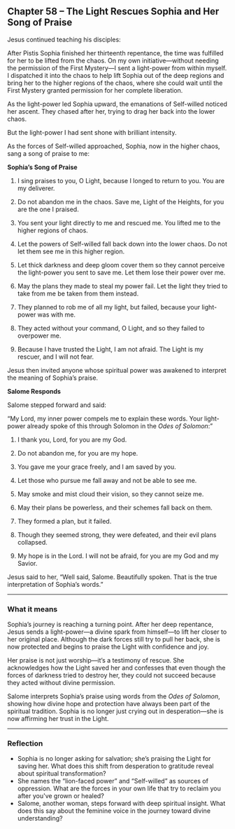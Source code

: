 ## Chapter 58 – The Light Rescues Sophia and Her Song of Praise

Jesus continued teaching his disciples:

After Pistis Sophia finished her thirteenth repentance, the time was fulfilled for her to be lifted from the chaos. On my own initiative—without needing the permission of the First Mystery—I sent a light-power from within myself. I dispatched it into the chaos to help lift Sophia out of the deep regions and bring her to the higher regions of the chaos, where she could wait until the First Mystery granted permission for her complete liberation.

As the light-power led Sophia upward, the emanations of Self-willed noticed her ascent. They chased after her, trying to drag her back into the lower chaos.

But the light-power I had sent shone with brilliant intensity.

As the forces of Self-willed approached, Sophia, now in the higher chaos, sang a song of praise to me:

**Sophia’s Song of Praise**

1. I sing praises to you, O Light, because I longed to return to you. You are my deliverer.  

2. Do not abandon me in the chaos. Save me, Light of the Heights, for you are the one I praised.  

3. You sent your light directly to me and rescued me. You lifted me to the higher regions of chaos.  

4. Let the powers of Self-willed fall back down into the lower chaos. Do not let them see me in this higher region.  

5. Let thick darkness and deep gloom cover them so they cannot perceive the light-power you sent to save me. Let them lose their power over me.  

6. May the plans they made to steal my power fail. Let the light they tried to take from me be taken from them instead.  

7. They planned to rob me of all my light, but failed, because your light-power was with me.  

8. They acted without your command, O Light, and so they failed to overpower me.  

9. Because I have trusted the Light, I am not afraid. The Light is my rescuer, and I will not fear.

Jesus then invited anyone whose spiritual power was awakened to interpret the meaning of Sophia’s praise.

**Salome Responds**

Salome stepped forward and said:

“My Lord, my inner power compels me to explain these words. Your light-power already spoke of this through Solomon in the *Odes of Solomon*:”

1. I thank you, Lord, for you are my God.  

2. Do not abandon me, for you are my hope.  

3. You gave me your grace freely, and I am saved by you.  

4. Let those who pursue me fall away and not be able to see me.  

5. May smoke and mist cloud their vision, so they cannot seize me.  

6. May their plans be powerless, and their schemes fall back on them.  

7. They formed a plan, but it failed.  

8. Though they seemed strong, they were defeated, and their evil plans collapsed.  

9. My hope is in the Lord. I will not be afraid, for you are my God and my Savior.

Jesus said to her, “Well said, Salome. Beautifully spoken. That is the true interpretation of Sophia’s words.”

---

### What it means

Sophia’s journey is reaching a turning point. After her deep repentance, Jesus sends a light-power—a divine spark from himself—to lift her closer to her original place. Although the dark forces still try to pull her back, she is now protected and begins to praise the Light with confidence and joy.

Her praise is not just worship—it’s a testimony of rescue. She acknowledges how the Light saved her and confesses that even though the forces of darkness tried to destroy her, they could not succeed because they acted without divine permission.

Salome interprets Sophia’s praise using words from the *Odes of Solomon*, showing how divine hope and protection have always been part of the spiritual tradition. Sophia is no longer just crying out in desperation—she is now affirming her trust in the Light.

---

### Reflection

* Sophia is no longer asking for salvation; she’s praising the Light for saving her. What does this shift from desperation to gratitude reveal about spiritual transformation?
* She names the “lion-faced power” and “Self-willed” as sources of oppression. What are the forces in your own life that try to reclaim you after you've grown or healed?
* Salome, another woman, steps forward with deep spiritual insight. What does this say about the feminine voice in the journey toward divine understanding?

